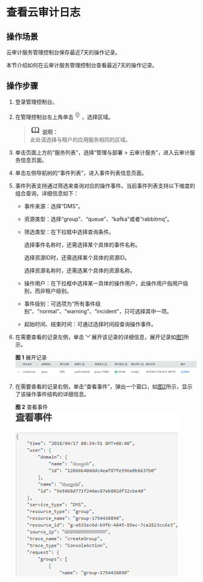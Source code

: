 # 查看云审计日志<a name="dms-ug-180418003"></a>

## 操作场景<a name="section5470822195238"></a>

云审计服务管理控制台保存最近7天的操作记录。

本节介绍如何在云审计服务管理控制台查看最近7天的操作记录。

## 操作步骤<a name="section6300091795238"></a>

1.  登录管理控制台。
2.  在管理控制台左上角单击![](figures/icon-region.png)，选择区域。

    >![](public_sys-resources/icon-note.gif) **说明：**   
    >此处请选择与租户的应用服务相同的区域。  

3.  单击页面上方的“服务列表”，选择“管理与部署 \> 云审计服务”，进入云审计服务信息页面。
4.  单击左侧导航树的“事件列表”，进入事件列表信息页面。
5.  事件列表支持通过筛选来查询对应的操作事件。当前事件列表支持以下维度的组合查询，详细信息如下：
    -   事件来源：选择“DMS”。
    -   资源类型：选择“group”、“queue”、“kafka”或者“rabbitmq”。
    -   筛选类型：在下拉框中选择查询条件。

        选择事件名称时，还需选择某个具体的事件名称。

        选择资源ID时，还需选择某个具体的资源ID。

        选择资源名称时，还需选某个具体的资源名称。

    -   操作用户：在下拉框中选择某一具体的操作用户，此操作用户指用户级别，而非租户级别。
    -   事件级别：可选项为“所有事件级别”、“normal”、“warning”、“incident”，只可选择其中一项。
    -   起始时间、结束时间：可通过选择时间段查询操作事件。

6.  在需要查看的记录左侧，单击![](figures/icon-down.png)展开该记录的详细信息，展开记录如[图1](#fig4207614613)所示。

    **图 1**  展开记录<a name="fig4207614613"></a>  
    ![](figures/展开记录.png "展开记录")

7.  在需要查看的记录右侧，单击“查看事件”，弹出一个窗口，如[图2](#fig1920841417118)所示，显示了该操作事件结构的详细信息。

    **图 2**  查看事件<a name="fig1920841417118"></a>  
    ![](figures/查看事件.png "查看事件")


